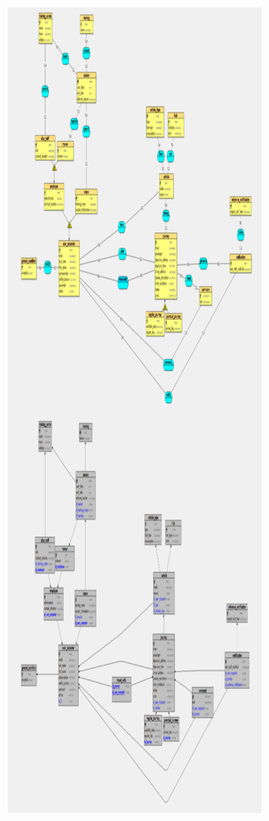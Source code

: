 <img align="center" src="./tp5_carpooling/preview_MCD.PNG" width="900" height="800" />
<img align="center" src="./tp5_carpooling/preview_MLD.PNG" width="900" height="800" />

